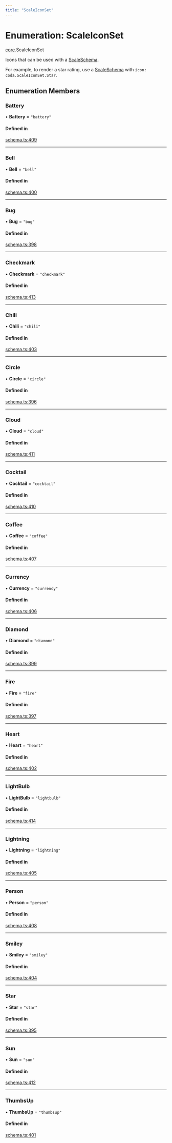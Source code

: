 ```yaml
---
title: "ScaleIconSet"
---
```

# Enumeration: ScaleIconSet

[core](../modules/core.md).ScaleIconSet

Icons that can be used with a [ScaleSchema](../interfaces/core.ScaleSchema.md).

For example, to render a star rating, use a [ScaleSchema](../interfaces/core.ScaleSchema.md) with `icon: coda.ScaleIconSet.Star`.

## Enumeration Members

### Battery

• **Battery** = ``"battery"``

#### Defined in

[schema.ts:409](https://github.com/coda/packs-sdk/blob/main/schema.ts#L409)

___

### Bell

• **Bell** = ``"bell"``

#### Defined in

[schema.ts:400](https://github.com/coda/packs-sdk/blob/main/schema.ts#L400)

___

### Bug

• **Bug** = ``"bug"``

#### Defined in

[schema.ts:398](https://github.com/coda/packs-sdk/blob/main/schema.ts#L398)

___

### Checkmark

• **Checkmark** = ``"checkmark"``

#### Defined in

[schema.ts:413](https://github.com/coda/packs-sdk/blob/main/schema.ts#L413)

___

### Chili

• **Chili** = ``"chili"``

#### Defined in

[schema.ts:403](https://github.com/coda/packs-sdk/blob/main/schema.ts#L403)

___

### Circle

• **Circle** = ``"circle"``

#### Defined in

[schema.ts:396](https://github.com/coda/packs-sdk/blob/main/schema.ts#L396)

___

### Cloud

• **Cloud** = ``"cloud"``

#### Defined in

[schema.ts:411](https://github.com/coda/packs-sdk/blob/main/schema.ts#L411)

___

### Cocktail

• **Cocktail** = ``"cocktail"``

#### Defined in

[schema.ts:410](https://github.com/coda/packs-sdk/blob/main/schema.ts#L410)

___

### Coffee

• **Coffee** = ``"coffee"``

#### Defined in

[schema.ts:407](https://github.com/coda/packs-sdk/blob/main/schema.ts#L407)

___

### Currency

• **Currency** = ``"currency"``

#### Defined in

[schema.ts:406](https://github.com/coda/packs-sdk/blob/main/schema.ts#L406)

___

### Diamond

• **Diamond** = ``"diamond"``

#### Defined in

[schema.ts:399](https://github.com/coda/packs-sdk/blob/main/schema.ts#L399)

___

### Fire

• **Fire** = ``"fire"``

#### Defined in

[schema.ts:397](https://github.com/coda/packs-sdk/blob/main/schema.ts#L397)

___

### Heart

• **Heart** = ``"heart"``

#### Defined in

[schema.ts:402](https://github.com/coda/packs-sdk/blob/main/schema.ts#L402)

___

### LightBulb

• **LightBulb** = ``"lightbulb"``

#### Defined in

[schema.ts:414](https://github.com/coda/packs-sdk/blob/main/schema.ts#L414)

___

### Lightning

• **Lightning** = ``"lightning"``

#### Defined in

[schema.ts:405](https://github.com/coda/packs-sdk/blob/main/schema.ts#L405)

___

### Person

• **Person** = ``"person"``

#### Defined in

[schema.ts:408](https://github.com/coda/packs-sdk/blob/main/schema.ts#L408)

___

### Smiley

• **Smiley** = ``"smiley"``

#### Defined in

[schema.ts:404](https://github.com/coda/packs-sdk/blob/main/schema.ts#L404)

___

### Star

• **Star** = ``"star"``

#### Defined in

[schema.ts:395](https://github.com/coda/packs-sdk/blob/main/schema.ts#L395)

___

### Sun

• **Sun** = ``"sun"``

#### Defined in

[schema.ts:412](https://github.com/coda/packs-sdk/blob/main/schema.ts#L412)

___

### ThumbsUp

• **ThumbsUp** = ``"thumbsup"``

#### Defined in

[schema.ts:401](https://github.com/coda/packs-sdk/blob/main/schema.ts#L401)
